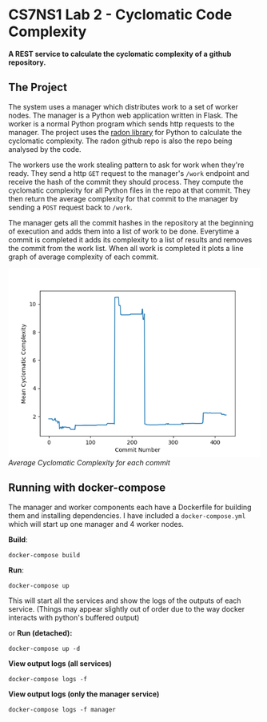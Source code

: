 # CS7NS1 Lab 2 - Cyclomatic Code Complexity

**A REST service to calculate the cyclomatic complexity of a github repository.**

## The Project

The system uses a manager which distributes work to a set of worker nodes. The manager is a Python web application written in Flask. The worker is a normal Python program which sends http requests to the manager. The project uses the [radon library](https://github.com/rubik/radon) for Python to calculate the cyclomatic complexity. The radon github repo is also the repo being analysed by the code.

The workers use the work stealing pattern to ask for work when they're ready. They send a http `GET` request to the manager's `/work` endpoint and receive the hash of the commit they should process. They compute the cyclomatic complexity for all Python files in the repo at that commit. They then return the average complexity for that commit to the manager by sending a `POST` request back to `/work`. 

The manager gets all the commit hashes in the repository at the beginning of execution and adds them into a list of work to be done. Everytime a commit is completed it adds its complexity to a list of results and removes the commit from the work list. When all work is completed it plots a line graph of average complexity of each commit.

![Commit complexities](graph.png)
*Average Cyclomatic Complexity for each commit*

## Running with docker-compose

The manager and worker components each have a Dockerfile for building them and installing dependencies. I have included a `docker-compose.yml` which will start up one manager and 4 worker nodes.

**Build**:
```
docker-compose build
```

**Run**:
```
docker-compose up
```
This will start all the services and show the logs of the outputs of each service. (Things may appear slightly out of order due to the way docker interacts with python's buffered output)

or
**Run (detached):**
```
docker-compose up -d
```

**View output logs (all services)**
```
docker-compose logs -f
```

**View output logs (only the manager service)**
```
docker-compose logs -f manager
```

